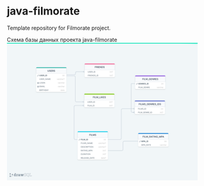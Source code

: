 # java-filmorate
Template repository for Filmorate project.

<picture>
Схема базы данных проекта java-filmorate
 <img alt="Show database" src=src/main/resources/schema.png>
</picture>

